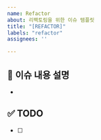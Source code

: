 ```yaml
---
name: Refactor
about: 리팩토링을 위한 이슈 템플릿
title: "[REFACTOR]"
labels: "refactor"
assignees: ''

---
```


## 📌 이슈 내용 설명
- 

## ✅ TODO
- [ ]
